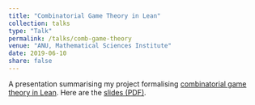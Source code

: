 ```yaml
---
title: "Combinatorial Game Theory in Lean"
collection: talks
type: "Talk"
permalink: /talks/comb-game-theory
venue: "ANU, Mathematical Sciences Institute"
date: 2019-06-10
share: false
---
```


A presentation summarising my project formalising [combinatorial game theory in Lean](https://isabel-prime.github.io/research/combinatorial-game-theory-in-lean). Here are the [slides (PDF)](https://isabel-prime.github.io/files/slides-comb-game-theory.pdf).
